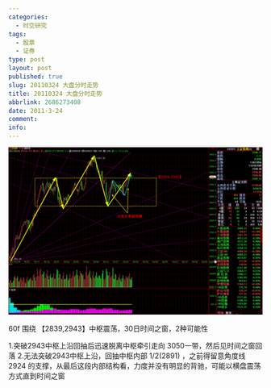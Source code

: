 ```yaml
---
categories:
  - 时空研究
tags:
  - 股票
  - 证券
type: post
layout: post
published: true
slug: 20110324 大盘分时走势
title: 20110324 大盘分时走势
abbrlink: 2686273408
date: 2011-3-24
comment:
info:
---
```

![20110324-0](/images/20110324-0.gif)

60f 围绕 【2839,2943】中枢震荡，30日时间之窗，2种可能性

1.突破2943中枢上沿回抽后迅速脱离中枢牵引走向 3050一带，然后见时间之窗回落
2.无法突破2943中枢上沿，回抽中枢内部  1/2(2891) ，之前得留意角度线 2924 的支撑，从最后这段内部结构看，力度并没有明显的背驰，可能以横盘震荡方式直到时间之窗